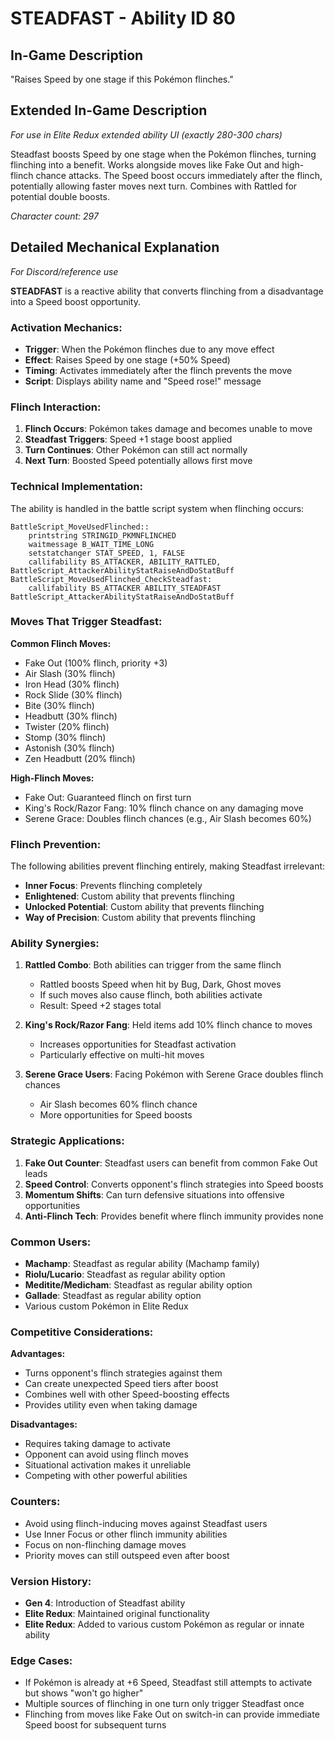 # STEADFAST - Ability ID 80

## In-Game Description
"Raises Speed by one stage if this Pokémon flinches."

## Extended In-Game Description
*For use in Elite Redux extended ability UI (exactly 280-300 chars)*

Steadfast boosts Speed by one stage when the Pokémon flinches, turning flinching into a benefit. Works alongside moves like Fake Out and high-flinch chance attacks. The Speed boost occurs immediately after the flinch, potentially allowing faster moves next turn. Combines with Rattled for potential double boosts.

*Character count: 297*

## Detailed Mechanical Explanation
*For Discord/reference use*

**STEADFAST** is a reactive ability that converts flinching from a disadvantage into a Speed boost opportunity.

### Activation Mechanics:
- **Trigger**: When the Pokémon flinches due to any move effect
- **Effect**: Raises Speed by one stage (+50% Speed)
- **Timing**: Activates immediately after the flinch prevents the move
- **Script**: Displays ability name and "Speed rose!" message

### Flinch Interaction:
1. **Flinch Occurs**: Pokémon takes damage and becomes unable to move
2. **Steadfast Triggers**: Speed +1 stage boost applied
3. **Turn Continues**: Other Pokémon can still act normally
4. **Next Turn**: Boosted Speed potentially allows first move

### Technical Implementation:
The ability is handled in the battle script system when flinching occurs:

```assembly
BattleScript_MoveUsedFlinched::
    printstring STRINGID_PKMNFLINCHED
    waitmessage B_WAIT_TIME_LONG
    setstatchanger STAT_SPEED, 1, FALSE
    callifability BS_ATTACKER, ABILITY_RATTLED, BattleScript_AttackerAbilityStatRaiseAndDoStatBuff
BattleScript_MoveUsedFlinched_CheckSteadfast:
    callifability BS_ATTACKER ABILITY_STEADFAST BattleScript_AttackerAbilityStatRaiseAndDoStatBuff
```

### Moves That Trigger Steadfast:
**Common Flinch Moves:**
- Fake Out (100% flinch, priority +3)
- Air Slash (30% flinch)
- Iron Head (30% flinch)
- Rock Slide (30% flinch)
- Bite (30% flinch)
- Headbutt (30% flinch)
- Twister (20% flinch)
- Stomp (30% flinch)
- Astonish (30% flinch)
- Zen Headbutt (20% flinch)

**High-Flinch Moves:**
- Fake Out: Guaranteed flinch on first turn
- King's Rock/Razor Fang: 10% flinch chance on any damaging move
- Serene Grace: Doubles flinch chances (e.g., Air Slash becomes 60%)

### Flinch Prevention:
The following abilities prevent flinching entirely, making Steadfast irrelevant:
- **Inner Focus**: Prevents flinching completely
- **Enlightened**: Custom ability that prevents flinching
- **Unlocked Potential**: Custom ability that prevents flinching
- **Way of Precision**: Custom ability that prevents flinching

### Ability Synergies:
1. **Rattled Combo**: Both abilities can trigger from the same flinch
   - Rattled boosts Speed when hit by Bug, Dark, Ghost moves
   - If such moves also cause flinch, both abilities activate
   - Result: Speed +2 stages total

2. **King's Rock/Razor Fang**: Held items add 10% flinch chance to moves
   - Increases opportunities for Steadfast activation
   - Particularly effective on multi-hit moves

3. **Serene Grace Users**: Facing Pokémon with Serene Grace doubles flinch chances
   - Air Slash becomes 60% flinch chance
   - More opportunities for Speed boosts

### Strategic Applications:
1. **Fake Out Counter**: Steadfast users can benefit from common Fake Out leads
2. **Speed Control**: Converts opponent's flinch strategies into Speed boosts
3. **Momentum Shifts**: Can turn defensive situations into offensive opportunities
4. **Anti-Flinch Tech**: Provides benefit where flinch immunity provides none

### Common Users:
- **Machamp**: Steadfast as regular ability (Machamp family)
- **Riolu/Lucario**: Steadfast as regular ability option
- **Meditite/Medicham**: Steadfast as regular ability option
- **Gallade**: Steadfast as regular ability option
- Various custom Pokémon in Elite Redux

### Competitive Considerations:
**Advantages:**
- Turns opponent's flinch strategies against them
- Can create unexpected Speed tiers after boost
- Combines well with other Speed-boosting effects
- Provides utility even when taking damage

**Disadvantages:**
- Requires taking damage to activate
- Opponent can avoid using flinch moves
- Situational activation makes it unreliable
- Competing with other powerful abilities

### Counters:
- Avoid using flinch-inducing moves against Steadfast users
- Use Inner Focus or other flinch immunity abilities
- Focus on non-flinching damage moves
- Priority moves can still outspeed even after boost

### Version History:
- **Gen 4**: Introduction of Steadfast ability
- **Elite Redux**: Maintained original functionality
- **Elite Redux**: Added to various custom Pokémon as regular or innate ability

### Edge Cases:
- If Pokémon is already at +6 Speed, Steadfast still attempts to activate but shows "won't go higher"
- Multiple sources of flinching in one turn only trigger Steadfast once
- Flinching from moves like Fake Out on switch-in can provide immediate Speed boost for subsequent turns
